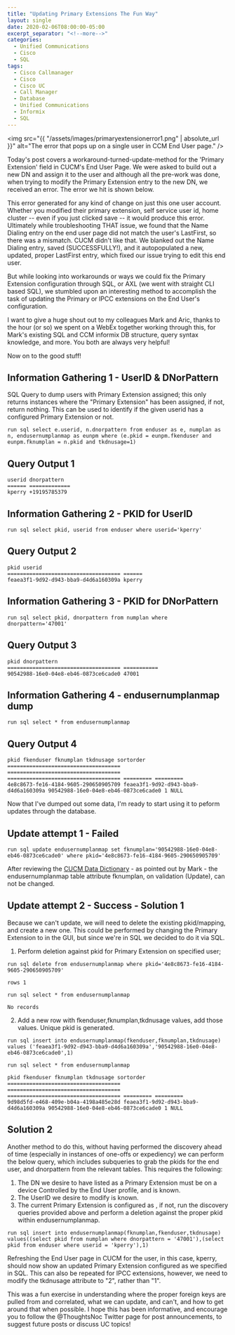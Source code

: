 ```yaml
---
title: "Updating Primary Extensions The Fun Way"
layout: single
date: 2020-02-06T08:00:00-05:00
excerpt_separator: "<!--more-->"
categories:
  - Unified Communications
  - Cisco
  - SQL
tags:
  - Cisco Callmanager
  - Cisco
  - Cisco UC
  - Call Manager
  - Database
  - Unified Communications
  - Informix
  - SQL
---
```


<span class="image fit"><img src="{{ "/assets/images/primaryextensionerror1.png" | absolute_url }}" alt="The error that pops up on a single user in CCM End User page." /></span>

Today's post covers a workaround-turned-update-method for the 'Primary Extension' field in CUCM's End User Page. We were asked to build out a new DN and assign it to the user and although all the pre-work was done, when trying to modify the Primary Extension entry to the new DN, we received an error. The error we hit is shown below.

This error generated for any kind of change on just this one user account. Whether you modified their primary extension, self service user id, home cluster -- even if you just clicked save -- it would produce this error. Ultimately while troubleshooting THAT issue, we found that the Name Dialing entry on the end user page did not match the user's LastFirst, so there was a mismatch. CUCM didn't like that. We blanked out the Name Dialing entry, saved (SUCCESSFULLY!), and it autopopulated a new, updated, proper LastFirst entry, which fixed our issue trying to edit this end user.

<!--more-->

But while looking into workarounds or ways we could fix the Primary Extension configuration through SQL, or AXL (we went with straight CLI based SQL), we stumbled upon an interesting method to accomplish the task of updating the Primary or IPCC extensions on the End User's configuration.

I want to give a huge shout out to my colleagues Mark and Aric, thanks to the hour (or so) we spent on a WebEx together working through this, for Mark's existing SQL and CCM informix DB structure, query syntax knowledge, and more. You both are always very helpful!

Now on to the good stuff!

## Information Gathering 1 - UserID & DNorPattern

SQL Query to dump users with Primary Extension assigned; this only returns instances where the "Primary Extension" has been assigned, if not, return nothing. This can be used to identify if the given userid has a configured Primary Extension or not.

```text
run sql select e.userid, n.dnorpattern from enduser as e, numplan as n, endusernumplanmap as eunpm where (e.pkid = eunpm.fkenduser and eunpm.fknumplan = n.pkid and tkdnusage=1)
```

## Query Output 1

```text
userid dnorpattern
====== =============
kperry +19195785379
```

## Information Gathering 2 - PKID for UserID

```text
run sql select pkid, userid from enduser where userid='kperry'
```

## Query Output 2

```text
pkid userid
==================================== ======
feaea3f1-9d92-d943-bba9-d4d6a160309a kperry
```

## Information Gathering 3 - PKID for DNorPattern

```text
run sql select pkid, dnorpattern from numplan where dnorpattern='47001'
```

## Query Output 3

```text
pkid dnorpattern
==================================== ===========
90542988-16e0-04e8-eb46-0873ce6cade0 47001
```

## Information Gathering 4 - endusernumplanmap dump

```text
run sql select * from endusernumplanmap
```

## Query Output 4

```text
pkid fkenduser fknumplan tkdnusage sortorder
==================================== ==================================== ==================================== ========= =========
4e8c8673-fe16-4184-9605-290650905709 feaea3f1-9d92-d943-bba9-d4d6a160309a 90542988-16e0-04e8-eb46-0873ce6cade0 1 NULL
```

Now that I've dumped out some data, I'm ready to start using it to peform updates through the database.

## Update attempt 1 - Failed

```text
run sql update endusernumplanmap set fknumplan='90542988-16e0-04e8-eb46-0873ce6cade0' where pkid='4e8c8673-fe16-4184-9605-290650905709'
```

After reviewing the [CUCM Data Dictionary](https://www.cisco.com/c/dam/en/us/td/docs/voice_ip_comm/cucm/datadict/10_0_1/datadictionary_1001.pdf) - as pointed out by Mark - the endusernumplanmap table attribute fknumplan, on validation (Update), can not be changed.

## Update attempt 2 - Success - Solution 1

Because we can't update, we will need to delete the existing pkid/mapping, and create a new one. This could be performed by changing the Primary Extension to in the GUI, but since we're in SQL we decided to do it via SQL.

1. Perform deletion against pkid for Primary Extension on specified user;

```text
run sql delete from endusernumplanmap where pkid='4e8c8673-fe16-4184-9605-290650905709'

rows 1
```

```text
run sql select * from endusernumplanmap

No records
```

2. Add a new row with fkenduser,fknumplan,tkdnusage values, add those values. Unique pkid is generated.

```text
run sql insert into endusernumplanmap(fkenduser,fknumplan,tkdnusage) values ('feaea3f1-9d92-d943-bba9-d4d6a160309a','90542988-16e0-04e8-eb46-0873ce6cade0',1)
```

```text
run sql select * from endusernumplanmap

pkid fkenduser fknumplan tkdnusage sortorder
==================================== ==================================== ==================================== ========= =========
9d98d5fd-e468-409e-b04a-4198a485e28d feaea3f1-9d92-d943-bba9-d4d6a160309a 90542988-16e0-04e8-eb46-0873ce6cade0 1 NULL
```

## Solution 2

Another method to do this, without having performed the discovery ahead of time (especially in instances of one-offs or expediency) we can perform the below query, which includes subqueries to grab the pkids for the end user, and dnorpattern from the relevant tables. This requires the following:

1. The DN we desire to have listed as a Primary Extension must be on a device Controlled by the End User profile, and is known.
2. The UserID we desire to modify is known.
3. The current Primary Extension is configured as <None>, if not, run the discovery queries provided above and perform a deletion against the proper pkid within endusernumplanmap.

```text
run sql insert into endusernumplanmap(fknumplan,fkenduser,tkdnusage) values((select pkid from numplan where dnorpattern = '47001'),(select pkid from enduser where userid = 'kperry'),1)
```

Refreshing the End User page in CUCM for the user, in this case, kperry, should now show an updated Primary Extension configured as we specified in SQL. This can also be repeated for IPCC extensions, however, we need to modify the tkdnusage attribute to "2", rather than "1".

This was a fun exercise in understanding where the proper foreign keys are pulled from and correlated, what we can update, and can't, and how to get around that when possible. I hope this has been informative, and encourage you to follow the @ThoughtsNoc Twitter page for post announcements, to suggest future posts or discuss UC topics!
